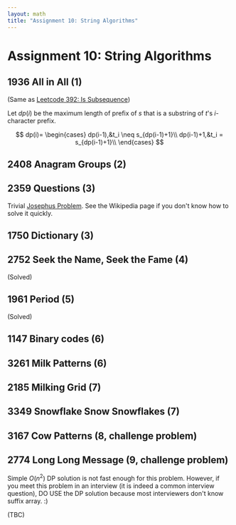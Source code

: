 ```yaml
---
layout: math
title: "Assignment 10: String Algorithms"
---
```


# Assignment 10: String Algorithms

## 1936 All in All (1)

(Same as [Leetcode 392: Is Subsequence](https://leetcode.com/problems/is-subsequence/))

Let $dp(i)$ be the maximum length of prefix of $s$ that is a substring of $t$'s $i$-character prefix.

$$
dp(i)=
\begin{cases}
dp(i-1),&t_i \neq s_{dp(i-1)+1}\\
dp(i-1)+1,&t_i = s_{dp(i-1)+1}\\
\end{cases}
$$

## 2408 Anagram Groups (2)

## 2359 Questions (3)

Trivial [Josephus Problem](https://en.wikipedia.org/wiki/Josephus_problem#The_general_case). See the Wikipedia page if you don't know how to solve it quickly.

## 1750 Dictionary (3)

## 2752 Seek the Name, Seek the Fame (4)

(Solved)

## 1961 Period (5)

(Solved)

## 1147 Binary codes (6) 

## 3261 Milk Patterns (6)

## 2185 Milking Grid (7)

## 3349 Snowflake Snow Snowflakes (7)

## 3167 Cow Patterns (8, challenge problem)

## 2774 Long Long Message (9, challenge problem)

Simple $O(n^2)$ DP solution is not fast enough for this problem. However, if you meet this problem in an interview (it is indeed a common interview question), DO USE the DP solution because most interviewers don't know suffix array. :)

(TBC)